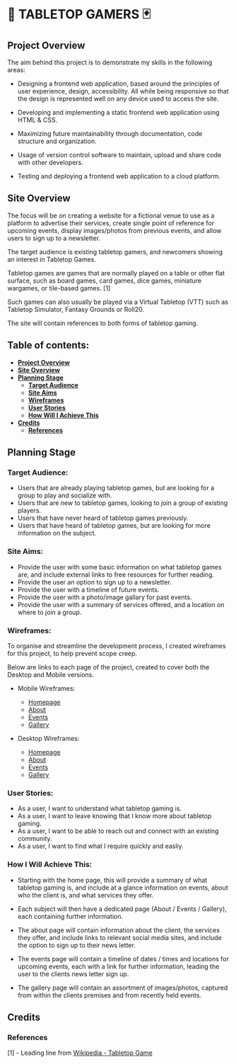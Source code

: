 <!-- UPDATE ANY PLACE HOLDER COMMENTS WITH RELEVANT CONTENT -->
<!-- REMOVE ALL COMMENTS BEFORE FINAL COMMIT -->
# 🎲 **TABLETOP GAMERS** 🃏

## Project Overview

The aim behind this project is to demonstrate my skills in the following areas:

* Designing a frontend web application, based around the principles of user experience, design, accessibility. All while being responsive so that the design is represented well on any device used to access the site.

* Developing and implementing a static frontend web application using HTML & CSS.

* Maximizing future maintainability through documentation, code structure and organization.

* Usage of version control software to maintain, upload and share code with other developers.

* Testing and deploying a frontend web application to a cloud platform.

## Site Overview

The focus will be on creating a website for a fictional venue to use as a platform to advertise their services, create single point of reference for upcoming events, display images/photos from previous events, and allow users to sign up to a newsletter.

The target audience is existing tabletop gamers, and newcomers showing an interest in Tabletop Games.

Tabletop games are games that are normally played on a table or other flat surface, such as board games, card games, dice games, miniature wargames, or tile-based games. [1]

Such games can also usually be played via a Virtual Tabletop (VTT) such as Tabletop Simulator, Fantasy Grounds or Roll20.

The site will contain references to both forms of tabletop gaming.

<!-- ![Place Holder For http://ami.responsivedesign.is Image]() -->

## Table of contents:
* [**Project Overview**](#project-overview)
* [**Site Overview**](#site-overview)
* [**Planning Stage**](#planning-stage)
  * [**Target Audience**](#target-audience)
  * [**Site Aims**](#site-aims)
  * [**Wireframes**](#wireframes)
  * [**User Stories**](#user-stories)
  * [**How Will I Achieve This**](#how-will-i-achieve-this)
* [**Credits**](#credits)
  * [**References**](#references)
<!-- * [****]() -->

## Planning Stage

### Target Audience:
* Users that are already playing tabletop games, but are looking for a group to play and socialize with.
* Users that are new to tabletop games, looking to join a group of existing players.
* Users that have never heard of tabletop games previously.
* Users that have heard of tabletop games, but are looking for more information on the subject.

### Site Aims:
* Provide the user with some basic information on what tabletop games are, and include external links to free resources for further reading.
* Provide the user an option to sign up to a newsletter.
* Provide the user with a timeline of future events.
* Provide the user with a photo/image gallary for past events.
* Provide the user with a summary of services offered, and a location on where to join a group.

### Wireframes:
To organise and streamline the development process, I created wireframes for this project, to help prevent scope creep.

Below are links to each page of the project, created to cover both the Desktop and Mobile versions.

* Mobile Wireframes:
  * [Homepage](https://github.com/Niki-Tester/tabletop-gamers/blob/main/doc/wireframes/mobile/homepage_mobile.png)
  * [About](https://github.com/Niki-Tester/tabletop-gamers/blob/main/doc/wireframes/mobile/about_mobile.png)
  * [Events](https://github.com/Niki-Tester/tabletop-gamers/blob/main/doc/wireframes/mobile/events_mobile.png)
  * [Gallery](https://github.com/Niki-Tester/tabletop-gamers/blob/main/doc/wireframes/mobile/gallery_mobile.png)

* Desktop Wireframes:
  * [Homepage](https://github.com/Niki-Tester/tabletop-gamers/blob/main/doc/wireframes/desktop/homepage_desktop.png)
  * [About](https://github.com/Niki-Tester/tabletop-gamers/blob/main/doc/wireframes/desktop/about_desktop.png)
  * [Events](https://github.com/Niki-Tester/tabletop-gamers/blob/main/doc/wireframes/desktop/events_desktop.png)
  * [Gallery](https://github.com/Niki-Tester/tabletop-gamers/blob/main/doc/wireframes/desktop/gallery_desktop.png)

### User Stories:
* As a user, I want to understand what tabletop gaming is.
* As a user, I want to leave knowing that I know more about tabletop gaming.
* As a user, I want to be able to reach out and connect with an existing community.
* As a user, I want to find what I require quickly and easliy.

### How I Will Achieve This:
* Starting with the home page, this will provide a summary of what tabletop gaming is, and include at a glance information on events, about who the client is, and what services they offer.

* Each subject will then have a dedicated page (About / Events / Gallery), each containing further information.

* The about page will contain information about the client, the services they offer, and include links to relevant social media sites, and include the option to sign up to their news letter.

* The events page will contain a timeline of dates / times and locations for upcoming events, each with a link for further information, leading the user to the clients news letter sign up.

* The gallery page will contain an assortment of images/photos, captured from within the clients premises and from recently held events.

## Credits

### References

[1] - Leading line from [Wikipedia - Tabletop Game](https://en.wikipedia.org/wiki/Tabletop_game)